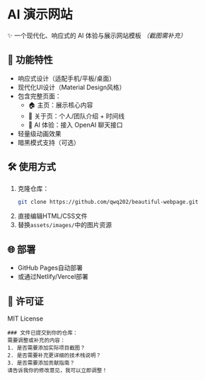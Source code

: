 

# AI 演示网站
✨ 一个现代化、响应式的 AI 体验与展示网站模板
 *（截图需补充）*
## 🚀 功能特性
- 响应式设计（适配手机/平板/桌面）
- 现代化UI设计（Material Design风格）
- 包含完整页面：
  - 🏠 主页：展示核心内容
  - 📖 关于页：个人/团队介绍 + 时间线
  - 🤖 AI 体验：接入 OpenAI 聊天接口
- 轻量级动画效果
- 暗黑模式支持（可选）
## 🛠️ 使用方式
1. 克隆仓库：
   ```bash
   git clone https://github.com/qwq202/beautiful-webpage.git
   ```
2. 直接编辑HTML/CSS文件
3. 替换`assets/images/`中的图片资源
## 🌐 部署
- GitHub Pages自动部署
- 或通过Netlify/Vercel部署
## 📄 许可证
MIT License
```
### 文件已提交到你的仓库：
需要调整或补充的内容：
1. 是否需要添加实际项目截图？
2. 是否需要补充更详细的技术栈说明？
3. 是否需要添加贡献指南？
请告诉我你的修改意见，我可以立即调整！

